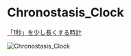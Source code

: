 # Chronostasis_Clock
[「1秒」を少し長くする時計](https://kzkponkotu.github.io/Chronostasis_Clock/)


![Chronostasis_Clock](https://lh3.googleusercontent.com/icU1bU1nAEOos5PvAZ_txxUczvktem-sJe30Ggp954PDIzG9Cqvd9YXBphhtqPps7iG_Yd9u8R9xiiP9jEzWFVoUwSmLEYT9FOZLgWPxxxBkmhxUaGr9jrFva0cLDPgkLeQC2z6XcxaLbD1wGAZJQ-0ES7spUMVswyPdVHt-IZqpRNCaYM6-sug4WAlKkUBCP66puOWh-qVr5vMbJ82UYYslY4FH6Q__Hix-juieEoA5mozPlimLiFfiOM4QPYixO77aJmXYqkgLGU5sSjPc1ObvFpYnMa6NpibyNzRBaQtJAhrPvaPN2-bP_vIkNiAQIgWidi3ll6NKF1MqRwXizVuFSnOgIKmLz7ZOHRBbO5BJUhDrMTtVZ23SDdUcTM80ViWQCu32MyRJwt0oz7CXX_9T1gdchA7SZm5QW8ORpFEySFxMCFhmaLHKIv9n9s5R3NEf5rlicLt1yyo26wQ_3Wr-WLi0So_qxpBndsvehT7AAqHVT0z87IQEDpEvHQz-D7XBJGdVExC65-6xr-TV-fXr7AgIbbIbff8ES-Ts6RQ4F9E3aogJjVGPT59H60ErxXO1AbJkgF5cSnGE0lVpCYt9BC5R2BG8m_Rf-T212VcsAh5KKDhlE1mIFfkNXrbqOuz63U0bPqoL7C2oBHf_oIUCAqi28C1RRA=w1428-h804-no)

